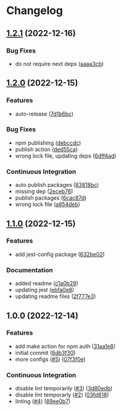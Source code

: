 # Changelog

## [1.2.1](https://github.com/wayofdev/npm-shareable-configs/compare/v1.2.0...v1.2.1) (2022-12-16)


### Bug Fixes

* do not require next deps ([aaaa3cb](https://github.com/wayofdev/npm-shareable-configs/commit/aaaa3cbcf74f06788c000e0f868d78d3db43913c))

## [1.2.0](https://github.com/wayofdev/npm-shareable-configs/compare/v1.1.0...v1.2.0) (2022-12-15)


### Features

* auto-release ([7d1b6bc](https://github.com/wayofdev/npm-shareable-configs/commit/7d1b6bc16cb6c2321ece3a8f5506ef5d52b7bec4))


### Bug Fixes

* npm publishing ([debccdc](https://github.com/wayofdev/npm-shareable-configs/commit/debccdcce875774fb74653827d46da4ba1e56cda))
* publish action ([ded55ca](https://github.com/wayofdev/npm-shareable-configs/commit/ded55ca354d9053fa956dd2f4b1a723058a22ed0))
* wrong lock file, updating deps ([6dff4ad](https://github.com/wayofdev/npm-shareable-configs/commit/6dff4adb10e1c521c3fa79aa7510d244971be9cf))


### Continuous Integration

* auto publish packages ([83818bc](https://github.com/wayofdev/npm-shareable-configs/commit/83818bc86162da2d5235f589c43b5f0d8b3554d6))
* missing dep ([2eceb76](https://github.com/wayofdev/npm-shareable-configs/commit/2eceb766a60a416a5132652af013ddd4bb6e3a15))
* publish packages ([6cac87d](https://github.com/wayofdev/npm-shareable-configs/commit/6cac87d55bc1488b1eee040c793d72fab12f5564))
* wrong lock file ([a854deb](https://github.com/wayofdev/npm-shareable-configs/commit/a854deb5a6990ecfd4082b70a2e426abc96e6828))

## [1.1.0](https://github.com/wayofdev/npm-shareable-configs/compare/v1.0.0...v1.1.0) (2022-12-15)


### Features

* add jest-config package ([632be02](https://github.com/wayofdev/npm-shareable-configs/commit/632be02f3ea83c15543a2b46496b66c3916566af))


### Documentation

* added readme ([c1a0b29](https://github.com/wayofdev/npm-shareable-configs/commit/c1a0b292aad432bb30dbbd09d1b0080b189b4fb5))
* updating jest ([ebfa0e8](https://github.com/wayofdev/npm-shareable-configs/commit/ebfa0e83886c70ccb6448ddfeac87f2349c82a52))
* updating readme files ([2f777e3](https://github.com/wayofdev/npm-shareable-configs/commit/2f777e3db77800aa487b965e6b6ba9aa24edf841))

## 1.0.0 (2022-12-14)


### Features

* add make action for npm auth ([31aa1e8](https://github.com/wayofdev/npm-shareable-configs/commit/31aa1e8292b7b33a22cff9edc46e12365a0b524f))
* initial commit ([6db3f30](https://github.com/wayofdev/npm-shareable-configs/commit/6db3f3057c41b285c8518e4c336d52358cdaf09e))
* more configs ([#5](https://github.com/wayofdev/npm-shareable-configs/issues/5)) ([07f3f0e](https://github.com/wayofdev/npm-shareable-configs/commit/07f3f0eeacc6ba6147524480075e5c909971b1d8))


### Continuous Integration

* disable lint temporarily ([#3](https://github.com/wayofdev/npm-shareable-configs/issues/3)) ([3d80edb](https://github.com/wayofdev/npm-shareable-configs/commit/3d80edbfee14bccafae2d2434cc4017177a93bbc))
* disable lint temporarly ([#2](https://github.com/wayofdev/npm-shareable-configs/issues/2)) ([03fd818](https://github.com/wayofdev/npm-shareable-configs/commit/03fd8184736917b975d2bdbf018717e65696760d))
* linting ([#4](https://github.com/wayofdev/npm-shareable-configs/issues/4)) ([89ee0b7](https://github.com/wayofdev/npm-shareable-configs/commit/89ee0b7f681206dae9ed75d9d1257284783091af))
